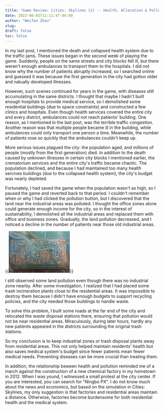 ```yaml
---
title: "Game Review: Cities: Skylines (2) -- Health, Allocation & Pollution"
date: 2023-06-01T11:11:47-04:00
author: "Weifan Zhou"
slug:
draft: false
toc: false
---
```

<p>In my last post, I mentioned the death and collapsed health system due to the traffic jams. These issues began in the second week of playing the game. Suddenly, people on the same streets and city blocks fell ill, but there weren't enough ambulances to transport them to the hospitals. I did not know why the number of patients abruptly increased, so I searched online and guessed it was because the first generation in the city had gotton older and natually developed illnesses. </p>
<p>However, such scenes continued for years in the game, with diseases still accumulating in the same districts. I thought that maybe I hadn't built enough hospitals to provide medical service, so I demolished some residential buildings (due to space constraints) and constructed a few clinics and hospitals. Even though health services covered the entire city and every district, ambulances could not reach patients' building. One reason, as I mentioned in the last post, was the terrible traffic congestion. Another reason was that multiple people became ill in the building, while ambulances could only transport one person a time. Meanwhile, the number of patients rose so quickly that the ambulances couldn't keep up.</p>
<p>More serious issues plagued the city: the population aged, and millions of people (mostly from the first generation) died. In addition to the death caused by unknown illnesses in certain city blocks I mentioned earlier, the crematorium services and the entire city's traffic became chaotic. The population declined, and because I had maintained too many health sercives buildings (due to the collapsed health system), the city's budget was nearly depleted.</p>
<p>Fortunately, I had saved the game when the population wasn't as high, so I paused the game and reverted back to that period. I couldn't remember when or why I had clicked the pollution button, but I discovered that the land near the industrial areas was polluted. I thought the office zones alone could generate enough income for the city, so in the interest of sustainability, I demolished all the industrial areas and replaced them with office and business zones. Gradually, the land pollution decreased, and I noticed a decline in the number of patients near those old industrial areas.</p>
{{<img src="Game pic 1.jpg" title="Before I reallocated factories and trash stations" width="200">}}
<p>I still observed some land pollution even though there was no industrial zone nearby. After some investigation, I realized that I had placed some trash incineration plants close to the residential areas. It was impossible to destroy them because I didn't have enough budgets to support recycling policies, and the city needed those buildings to handle waste.</p>
<p>To solve this problem, I built some roads at the far end of the city and relocated the waste disposal stations there, ensuring that pollution would not be near residential areas. Miraculously, during later hours, hardly any new patients appeared in the districts surrounding the original trash stations.</p>
<p>So my conclusion is to keep industrial zones or trash disposal plants away from residential areas. This not only helped maintain residents' health but also saves medical system's budget since fewer patients mean fewer medical needs. Preventing diseases can be more crucial than treating them.</p>
<p>In addition, the relationship beween health and pollution reminded me of a march against the construction of a new chemical factory in my hometown in 2012. When I was yound, I witnessed a small protest at the city center. If you are interested, you can search for "Ningbo PX". I do not know much about the news and economics, but based on the simulation in Cities: Skylines, my only suggestion is that factories and residential areas maintain a distance. Otherwise, factories become burdensome for both residential health and the medical system. </p>